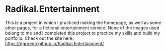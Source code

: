 # Radikal.Entertainment
This is a project in which I practiced making the homepage, as well as some other pages, for a fictional entertainment service. None of the images used belong to me and I completed this project to practice my skills and build my portfolio.
Check out the site here: https://egroene.github.io/Radikal.Entertainment/
